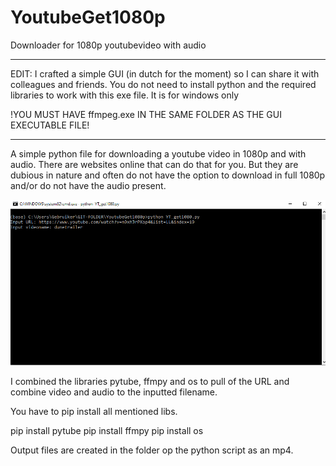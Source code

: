 # YoutubeGet1080p
Downloader for 1080p youtubevideo with audio

-------------

EDIT: I crafted a simple GUI (in dutch for the moment) so I can share it with colleagues and friends. You do not need to install python and the required libraries to work with this exe file. It is for windows only

!YOU MUST HAVE ffmpeg.exe IN THE SAME FOLDER AS THE GUI EXECUTABLE FILE!

-------------

A simple python file for downloading a youtube video in 1080p and with audio. There are websites online that can do that for you. But they are dubious in nature and often do not have the option to download in full 1080p and/or do not have the audio present.

![](Screen_YT_get1080.PNG)

I combined the libraries pytube, ffmpy and os to pull of the URL and combine video and audio to the inputted filename.

You have to pip install all mentioned libs.

pip install pytube
pip install ffmpy
pip install os

Output files are created in the folder op the python script as an mp4.



